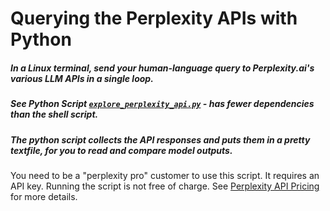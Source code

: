 <!-- markdownlint-disable MD001 MD022 MD026  -->
# Querying the Perplexity APIs with Python

##### In a Linux terminal, send your human-language query to Perplexity.ai's various LLM APIs  in a single loop.

##### See Python Script [`explore_perplexity_api.py`](explore_perplexity_api.py) - has fewer dependencies than the shell script.

##### The python script collects the API responses and puts them in a pretty textfile, for you to read and compare model outputs.

You need to be a "perplexity pro" customer to use this script.  It requires an API key. Running the script is not free of charge. See [Perplexity API Pricing](https://docs.perplexity.ai/docs/pricing) for more details.